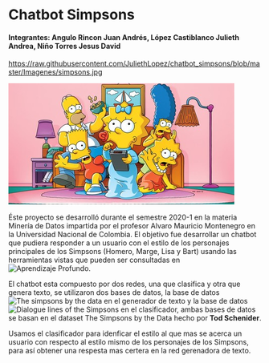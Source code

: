 # Chatbot Simpsons
#### Integrantes: Angulo Rincon Juan Andrés, López Castiblanco Julieth Andrea, Niño Torres Jesus David


https://raw.githubusercontent.com/JuliethLopez/chatbot_simpsons/blob/master/Imagenes/simpsons.jpg

![stack Overflow](https://github.com/JuliethLopez/chatbot_simpsons/blob/master/Imagenes/simpsons.jpg) 

Éste proyecto se desarrolló durante el semestre 2020-1 en la materia Minería de Datos impartida por el profesor Alvaro Mauricio Montenegro en la Universidad Nacional de Colombia. El objetivo fue desarrollar un chatbot que pudiera responder a un usuario con el estilo de los personajes principales de los Simpsons (Homero, Marge, Lisa y Bart) usando las herramientas vistas que pueden ser consultadas en ![Aprendizaje Profundo.](https://github.com/AprendizajeProfundo/Ciencia-de-Datos)

El chatbot esta compuesto por dos redes, una que clasifica y otra que genera texto, se utilizaron dos bases de datos, la base de datos ![The simpsons by the data](https://data.world/data-society/the-simpsons-by-the-data) en el generador de texto y la base de datos ![Dialogue lines of the Simpsons](https://www.kaggle.com/pierremegret/dialogue-lines-of-the-simpsons) en el clasificador, ambas bases de datos se basan en el dataset The Simpsons by the Data hecho por __Tod Schenider__.

Usamos el clasificador para idenficar el estilo al que mas se acerca un usuario con respecto al estilo mismo de los personajes de los Simpsons, para así obtener una respesta mas certera en la red gerenadora de texto.


